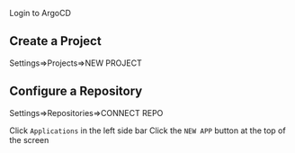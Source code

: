 Login to ArgoCD

## Create a Project
Settings=>Projects=>NEW PROJECT

## Configure a Repository
Settings=>Repositories=>CONNECT REPO


Click `Applications` in the left side bar
Click the `NEW APP` button at the top of the screen
